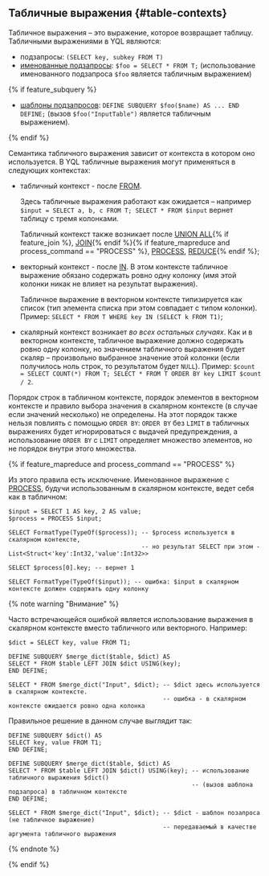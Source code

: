 ## Табличные выражения {#table-contexts}

Табличное выражения – это выражение, которое возвращает таблицу. Табличными выражениями в YQL являются:

* подзапросы: `(SELECT key, subkey FROM T)`
* [именованные подзапросы](../../../syntax/expressions.md#named-nodes): `$foo = SELECT * FROM T;` (использование именованного подзапроса `$foo` является табличным выражением)

{% if feature_subquery %}

* [шаблоны подзапросов](../../subquery.md#define-subquery): `DEFINE SUBQUERY $foo($name) AS ... END DEFINE;` (вызов `$foo("InputTable")` является табличным выражением).

{% endif %}

Семантика табличного выражения зависит от контекста в котором оно используется. В YQL табличные выражения могут применяться в следующих контекстах:

* табличный контекст - после [FROM](../../select/from.md).

    Здесь табличные выражения работают как ожидается – например `$input = SELECT a, b, c FROM T; SELECT * FROM $input` вернет таблицу с тремя колонками.

    Табличный контекст также возникает после [UNION ALL](../../select/index.md#unionall){% if feature_join %}, [JOIN](../../join.md#join){% endif %}{% if feature_mapreduce and process_command == "PROCESS" %}, [PROCESS](../../process.md#process), [REDUCE](../../reduce.md#reduce){% endif %};

* векторный контекст - после [IN](../../../syntax/expressions.md#in). В этом контексте табличное выражение обязано содержать ровно одну колонку (имя этой колонки никак не влияет на результат выражения).

    Табличное выражение в векторном контексте типизируется как список (тип элемента списка при этом совпадает с типом колонки). Пример: `SELECT * FROM T WHERE key IN (SELECT k FROM T1)`;

* скалярный контекст возникает *во всех остальных случаях*. Как и в векторном контексте, табличное выражение должно содержать ровно одну колонку, но значением табличного выражения будет скаляр – произвольно выбранное значение этой колонки (если получилось ноль строк, то результатом будет `NULL`). Пример: `$count = SELECT COUNT(*) FROM T; SELECT * FROM T ORDER BY key LIMIT $count / 2`.

Порядок строк в табличном контексте, порядок элементов в векторном контексте и правило выбора значения в скалярном контексте (в случае если значений несколько) не определены. На этот порядок также нельзя повлиять с помощью `ORDER BY`: `ORDER BY` без `LIMIT` в табличных выражениях будет игнорироваться с выдачей предупреждения, а использование `ORDER BY` с `LIMIT` определяет множество элементов, но не порядок внутри этого множества.

{% if feature_mapreduce and process_command == "PROCESS" %}

Из этого правила есть исключение. Именованное выражение с [PROCESS](../../process.md#process), будучи использованным в скалярном контексте, ведет себя как в табличном:

```yql
$input = SELECT 1 AS key, 2 AS value;
$process = PROCESS $input;

SELECT FormatType(TypeOf($process)); -- $process используется в скалярном контексте,
                                     -- но результат SELECT при этом - List<Struct<'key':Int32,'value':Int32>>

SELECT $process[0].key; -- вернет 1

SELECT FormatType(TypeOf($input)); -- ошибка: $input в скалярном контексте должен содержать одну колонку
```

{% note warning "Внимание" %}

Часто встречающейся ошибкой является использование выражения в скалярном контексте вместо табличного или векторного. Например:

```yql
$dict = SELECT key, value FROM T1;

DEFINE SUBQUERY $merge_dict($table, $dict) AS
SELECT * FROM $table LEFT JOIN $dict USING(key);
END DEFINE;

SELECT * FROM $merge_dict("Input", $dict); -- $dict здесь используется в скалярном контексте.
                                           -- ошибка - в скалярном контексте ожидается ровно одна колонка

```

Правильное решение в данном случае выглядит так:

```yql
DEFINE SUBQUERY $dict() AS
SELECT key, value FROM T1;
END DEFINE;

DEFINE SUBQUERY $merge_dict($table, $dict) AS
SELECT * FROM $table LEFT JOIN $dict() USING(key); -- использование табличного выражения $dict()
                                                   -- (вызов шаблона подзапроса) в табличном контексте
END DEFINE;

SELECT * FROM $merge_dict("Input", $dict); -- $dict - шаблон позапроса (не табличное выражение)
                                           -- передаваемый в качестве аргумента табличного выражения
```

{% endnote %}

{% endif %}
